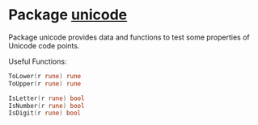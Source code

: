 # Package [unicode](https://pkg.go.dev/unicode)
Package unicode provides data and functions to test some properties of Unicode code points.  

Useful Functions:  
```go
ToLower(r rune) rune
ToUpper(r rune) rune

IsLetter(r rune) bool
IsNumber(r rune) bool
IsDigit(r rune) bool
```
